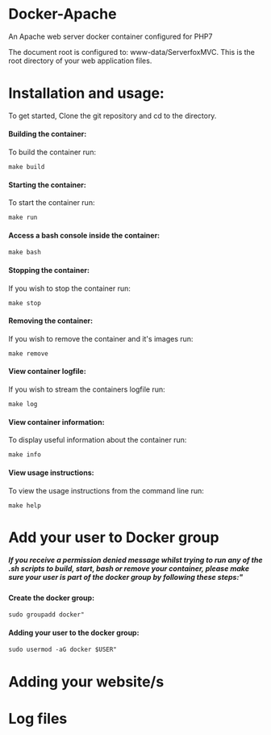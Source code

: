 # Docker-Apache
An Apache web server docker container configured for PHP7

The document root is configured to: www-data/ServerfoxMVC. This is the root directory of your web application files.

# Installation and usage:
To get started, Clone the git repository and cd to the directory.


#### Building the container:
To build the container run:
```
make build
```

#### Starting the container:
To start the container run:
```
make run
```

#### Access a bash console inside the container:
```
make bash
```

#### Stopping the container:
If you wish to stop the container run:
```
make stop
```

#### Removing the container:
If you wish to remove the container and it's images run:
```
make remove
```

#### View container logfile:
If you wish to stream the containers logfile run:
```
make log
```

#### View container information:
To display useful information about the container run:
```
make info
```

#### View usage instructions:
To view the usage instructions from the command line run:
```
make help
```

# Add your user to Docker group

##### If you receive a permission denied message whilst trying to run any of the .sh scripts to build, start, bash or remove your container, please make sure your user is part of the docker group by following these steps:"

#### Create the docker group:
```
sudo groupadd docker"
```
#### Adding your user to the docker group:
```
sudo usermod -aG docker $USER"
```


# Adding your website/s


# Log files
